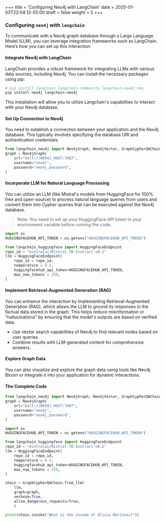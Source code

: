 +++
title = 'Configuring Neo4j with LangChain'
date = 2025-01-03T22:04:12-05:00
draft = false
weight = 5
+++

### Configuring `neo4j` with `langchain`

To communicate with a Neo4j graph database through a Large Language Model (LLM), you can leverage integration frameworks such as LangChain. Here’s how you can set up this interaction:

#### Integrate Neo4j with LangChain

LangChain provides a robust framework for integrating LLMs with various data sources, including Neo4j. You can install the necessary packages using pip:

```bash
# pip install langchain langchain-community langchain-neo4j neo
pip install neo4j langchain-neo4j
```

This installation will allow you to utilize Langchain's capabilities to interact with your Neo4j database.






#### Set Up Connection to Neo4j

You need to establish a connection between your application and the Neo4j database. This typically involves specifying the database URI and authentication credentials.

```python
from langchain_neo4j import Neo4jGraph, Neo4jVector, GraphCypherQAChain
graph = Neo4jGraph(
    url="bolt://NEO4J_HOST:7687",
    username="neo4j",
    password="neo4j_password",
)
```

<!-- 
#### Use Cypher Queries
Once connected, you can use Cypher queries to perform operations on your graph database. You can formulate queries based on user input or predefined templates.

```python
query = "MATCH (p:Person) RETURN p.name, p.income"
results = neo4j_graph.run(query)
``` -->

#### Incorporate LLM for Natural Language Processing
You can utilize an LLM (like Mistral's models from HuggingFace for 100% free and open-source) to process natural language queries from users and convert them into Cypher queries that can be executed against the Neo4j database.

> Note: You need to set up your HuggingFace API token in your environment variable before running the code.

```python
import os
HUGGINGFACEHUB_API_TOKEN = os.getenv("HUGGINGFACEHUB_API_TOKEN")

from langchain_huggingface import HuggingFaceEndpoint
repo_id = "mistralai/Mistral-7B-Instruct-v0.2"
llm = HuggingFaceEndpoint(
    repo_id = repo_id,
    temperature = 0.5,
    huggingfacehub_api_token=HUGGINGFACEHUB_API_TOKEN,
    max_new_tokens = 250,
)
```

#### Implement Retrieval-Augmented Generation (RAG)
You can enhance the interaction by implementing Retrieval-Augmented Generation (RAG), which allows the LLM to ground its responses in the factual data stored in the graph. This helps reduce misinformation or "hallucinations" by ensuring that the model's outputs are based on verified data.

- Use vector search capabilities of Neo4j to find relevant nodes based on user queries.
- Combine results with LLM-generated content for comprehensive answers.

#### Explore Graph Data
You can also visualize and explore the graph data using tools like Neo4j Bloom or integrate it into your application for dynamic interactions.


#### The Complete Code

```py
from langchain_neo4j import Neo4jGraph, Neo4jVector, GraphCypherQAChain
graph = Neo4jGraph(
    url="bolt://NEO4J_HOST:7687",
    username="neo4j",
    password="neo4j_password",
)

import os
HUGGINGFACEHUB_API_TOKEN = os.getenv("HUGGINGFACEHUB_API_TOKEN")

from langchain_huggingface import HuggingFaceEndpoint
repo_id = "mistralai/Mistral-7B-Instruct-v0.2"
llm = HuggingFaceEndpoint(
    repo_id = repo_id,
    temperature = 0.5,
    huggingfacehub_api_token=HUGGINGFACEHUB_API_TOKEN,
    max_new_tokens = 250,
)

chain = GraphCypherQAChain.from_llm(
    llm, 
    graph=graph,
    verbose=True,
    allow_dangerous_requests=True,
    )

print(chain.invoke("What is the income of Olivia Martinez?"))
```